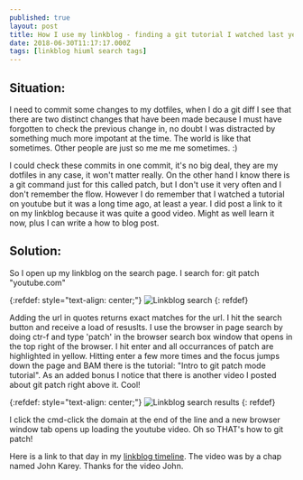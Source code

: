 ```yaml
---
published: true
layout: post
title: How I use my linkblog - finding a git tutorial I watched last year
date: 2018-06-30T11:17:17.000Z
tags: [linkblog hiuml search tags] 
---
```


## Situation:

I need to commit some changes to my dotfiles, when I do a git diff I see that there are two distinct changes that have been made because I must have forgotten to check the previous change in, no doubt I was distracted by something much more impotant at the time. The world is like that sometimes. Other people are just so me me me sometimes. :)

I could check these commits in one commit, it's no big deal, they are my dotfiles in any case, it won't matter really. On the other hand I know there is a git command just for this called patch, but I don't use it very often and I don't remember the flow. However I do remember that I watched a tutorial on youtube but it was a long time ago, at least a year. I did post a link to it on my linkblog because it was quite a good video. Might as well learn it now, plus I can write a how to blog post.

## Solution:

So I open up my linkblog on the search page. I search for: git patch "youtube.com"

{:refdef: style="text-align: center;"}
![Linkblog search]({{site.baseurl}}/assets/images/linkblog-search-01.png)
{: refdef}

Adding the url in quotes returns exact matches for the url. I hit the search button and receive a load of resuslts. I use the browser in page search by doing ctr-f and type 'patch' in the browser search box window that opens in the top right of the browser. I hit enter and all occurrances of patch are highlighted in yellow. Hitting enter a few more times and the focus jumps down the page and BAM there is the tutorial: "Intro to git patch mode tutorial". As an added bonus I notice that there is another video I posted about git patch right above it. Cool!

{:refdef: style="text-align: center;"}
![Linkblog search results]({{site.baseurl}}/assets/images/linkblog-search-02.png)
{: refdef}

I click the cmd-click the domain at the end of the line and a new browser window tab opens up loading the youtube video. Oh so THAT's how to git patch!

Here is a link to that day in my [linkblog timeline](https://linkblog.io/users/mark/?date=28May2017). The video was by a chap named John Karey. Thanks for the video John.

